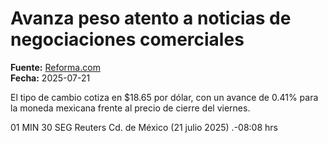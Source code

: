 # Avanza peso atento a noticias de negociaciones comerciales

**Fuente:** [Reforma.com](https://www.reforma.com/avanza-peso-atento-a-noticias-de-negociaciones-comerciales/ar3042266)  
**Fecha:** 2025-07-21

El tipo de cambio cotiza en $18.65 por dólar, con un avance de 0.41% para la moneda mexicana frente al precio de cierre del viernes.

01 MIN 30 SEG
Reuters
Cd. de México (21 julio 2025) .-08:08 hrs

